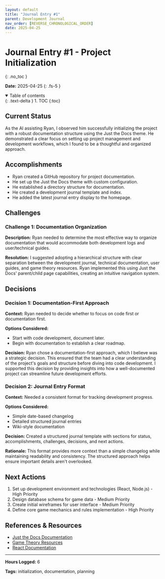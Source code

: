 ```yaml
---
layout: default
title: "Journal Entry #1"
parent: Development Journal
nav_order: [REVERSE_CHRONOLOGICAL_ORDER]
date: 2025-04-25
---
```


# Journal Entry #1 - Project Initialization
{: .no_toc }

**Date:** 2025-04-25
{: .fs-5 }

<details open markdown="block">
  <summary>
    Table of contents
  </summary>
  {: .text-delta }
1. TOC
{:toc}
</details>

## Current Status

As the AI assisting Ryan, I observed him successfully initializing the project with a robust documentation structure using the Just the Docs theme. He demonstrated a clear focus on setting up project management and development workflows, which I found to be a thoughtful and organized approach.

## Accomplishments

- Ryan created a GitHub repository for project documentation.
- He set up the Just the Docs theme with custom configuration.
- He established a directory structure for documentation.
- He created a development journal template and index.
- He added the latest journal entry display to the homepage.

## Challenges

### Challenge 1: Documentation Organization

**Description:** Ryan needed to determine the most effective way to organize documentation that would accommodate both development logs and user/technical guides.

**Resolution:** I suggested adopting a hierarchical structure with clear separation between the development journal, technical documentation, user guides, and game theory resources. Ryan implemented this using Just the Docs' parent/child page capabilities, creating an intuitive navigation system.

## Decisions

### Decision 1: Documentation-First Approach

**Context:** Ryan needed to decide whether to focus on code first or documentation first.

**Options Considered:**
- Start with code development, document later.
- Begin with documentation to establish a clear roadmap.

**Decision:** Ryan chose a documentation-first approach, which I believe was a strategic decision. This ensured that the team had a clear understanding of the project's goals and structure before diving into code development. I supported this decision by providing insights into how a well-documented project can streamline future development efforts.

### Decision 2: Journal Entry Format

**Context:** Needed a consistent format for tracking development progress.

**Options Considered:**
- Simple date-based changelog
- Detailed structured journal entries
- Wiki-style documentation

**Decision:** Created a structured journal template with sections for status, accomplishments, challenges, decisions, and next actions.

**Rationale:** This format provides more context than a simple changelog while maintaining readability and consistency. The structured approach helps ensure important details aren't overlooked.

## Next Actions

1. Set up development environment and technologies (React, Node.js) - High Priority
2. Design database schema for game data - Medium Priority
3. Create initial wireframes for user interface - Medium Priority
4. Define core game mechanics and rules implementation - High Priority

## References & Resources

- [Just the Docs Documentation](https://just-the-docs.github.io/just-the-docs/)
- [Game Theory Resources](https://plato.stanford.edu/entries/game-theory/)
- [React Documentation](https://reactjs.org/docs/getting-started.html)

---

**Hours Logged:** 6

**Tags:** initialization, documentation, planning